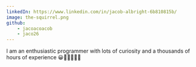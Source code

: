 ```yaml
---
linkedIn: https://www.linkedin.com/in/jacob-albright-6b810815b/
image: the-squirrel.png
github:
    - jacoacoacob
    - jaco26
---
```

I am an enthusiastic programmer with lots of curiosity and a thousands of hours of experience 😀🧑🏻‍💻👍🏻